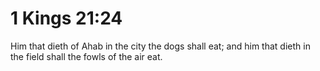 # 1 Kings 21:24

Him that dieth of Ahab in the city the dogs shall eat; and him that dieth in the field shall the fowls of the air eat.